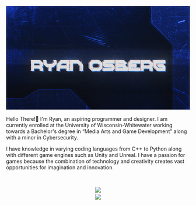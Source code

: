 <img src="rhino.gif">


Hello There!👋  I'm Ryan, an aspiring programmer and designer. 
I am currently enrolled at the University of Wisconsin-Whitewater working towards a Bachelor's degree in “Media Arts and Game Development” along with a minor in Cybersecurity. 

I have knowledge in varying coding languages from C++ to Python along with different game engines such as Unity and Unreal.
I have a passion for games because the combination of technology and creativity creates vast opportunities for imagination and innovation. 
<p>&nbsp;</p> 

<p align="center">
  <img src="https://github-readme-stats.vercel.app/api/top-langs/?username=Rhino-o7&layout=compact&hide=ShaderLab,Mathematica,HLSL&theme=dark&border_color=0000FF">
  <br>
  <img src = "https://komarev.com/ghpvc/?username=Rhino-o7">
  
</p>



 




